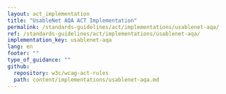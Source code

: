 ```yaml
---
layout: act_implementation
title: "UsableNet AQA ACT Implementation"
permalink: /standards-guidelines/act/implementations/usablenet-aqa/
ref: /standards-guidelines/act/implementations/usablenet-aqa/
implementation_key: usablenet-aqa
lang: en
footer: ""
type_of_guidance: ""
github:
  repository: w3c/wcag-act-rules
  path: content/implementations/usablenet-aqa.md
---
```

